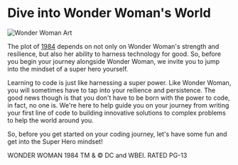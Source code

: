 # Dive into Wonder Woman's World

![Wonder Woman Art](0-wonderwomanlp/0-wonderwomanintro/media/ww-synopsis-art.jpg)

The plot of [1984](https://www.wonderwomanfilm.com/) depends on not only on Wonder Woman's strength and resilience, but also her ability to harness technology for good. So, before you begin your journey alongside Wonder Woman, we invite you to jump into the mindset of a super hero yourself. 

Learning to code is just like harnessing a super power. Like Wonder Woman, you will sometimes have to tap into your reilience and persistence. The good news though is that you don't have to be born with the power to code, in fact, no one is. We're here to help guide you on your journey from writing your first line of code to building innovative solutions to complex problems to help the world around you.

So, before you get started on your coding journey, let's have some fun and get into the Super Hero mindset!

WONDER WOMAN 1984 TM & © DC and WBEI. RATED PG-13